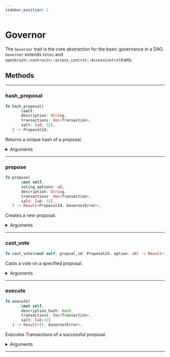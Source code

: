 ```yaml
---
sidebar_position: 2
---
```


# Governor

The `Governor` trait is the core abstraction for the basic governance in a DAO. `Governor` extends `Votes` and `openbrush::contracts::access_control::AccessControl`traits.

## Methods
---
### hash_proposal
 ```rust
 fn hash_proposal(
        &self,
        description: String,
        transactions: Vec<Transaction>,
        salt: [u8; 32],
    ) -> ProposalId;
 ```
Returns a unique hash of a proposal.

<details>
  <summary>Arguments</summary>
  <div>
    <ul>
  <li><b>description</b> - Description of the proposal.</li>
  <li><b>transactions</b> - List of transactions to be executed if the proposal is successful.</li>
  <li><b>salt</b> - Random bytes used as a salt for hashing algorithm.</li>
</ul>
  </div>
</details>


---
### propose

 ```rust
fn propose(
        &mut self,
        voting_options: u8,
        description: String,
        transactions: Vec<Transaction>,
        salt: [u8; 32],
    ) -> Result<ProposalId, GovernorError>;
 ```
Creates a new proposal.

<details>
  <summary>Arguments</summary>
  <div>
    <ul>
  <li><b>voting_options</b> - Number of voting options (must be at least 1).</li>
  <li><b>description</b> - Description of the proposal.</li>
  <li><b>transactions</b> - List of transactions to be executed if the proposal is successful.</li>
  <li><b>salt</b> - Random bytes used as a salt for hashing algorithm.</li>
</ul>
  </div>
</details>

---
### cast_vote
 ```rust
fn cast_vote(&mut self, propsal_id: ProposalId, option: u8) -> Result<(),GovernorError>;
 ```
Casts a vote on a specified proposal.

<details>
  <summary>Arguments</summary>
  <div>
    <ul>
  <li><b>propsal_id</b> - Unique proposal id (hash).</li>
  <li><b>option</b> - Index of the voting option.</li>
</ul>
  </div>
</details>

---
### execute
 ```rust
fn execute(
        &mut self,
        description_hash: Hash,
        transactions: Vec<Transaction>,
        salt: [u8;32]
    ) -> Result<(), GovernorError>;
 ```
Executes Transactions of a successful proposal.

<details>
  <summary>Arguments</summary>
  <div>
    <ul>
  <li><b>description_hash</b> - Hash of the description of the proposal.</li>
  <li><b>transactions</b> - List of transactions to be executed if the proposal is successful.</li>
  <li><b>salt</b> - Random bytes used as a salt for hashing algorithm.</li>
</ul>
  </div>
</details>

---



